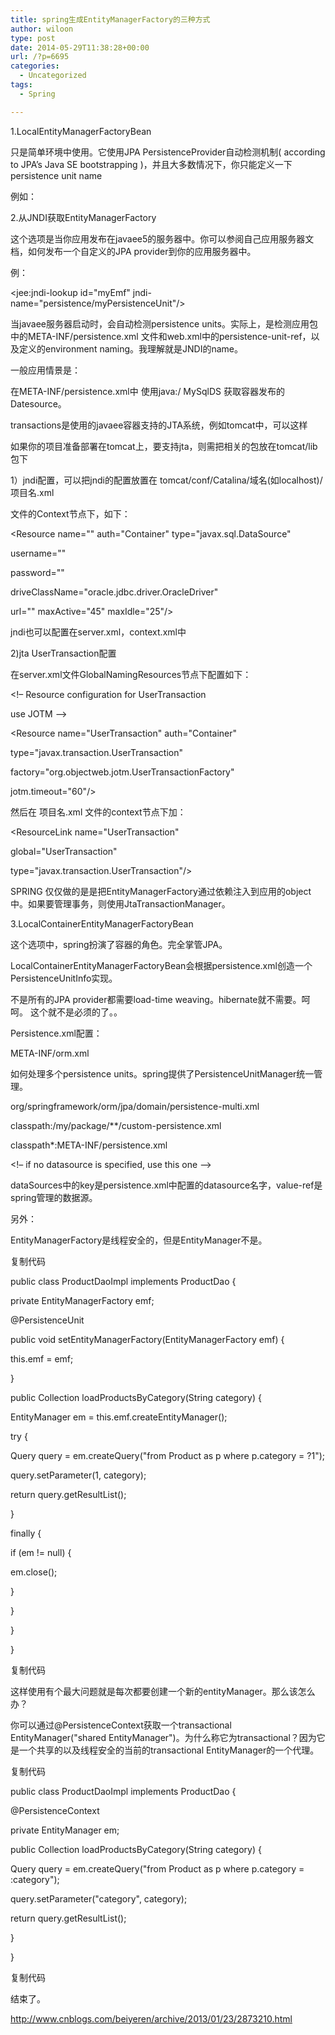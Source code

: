 ```yaml
---
title: spring生成EntityManagerFactory的三种方式
author: wiloon
type: post
date: 2014-05-29T11:38:28+00:00
url: /?p=6695
categories:
  - Uncategorized
tags:
  - Spring

---
```

1.LocalEntityManagerFactoryBean
  
只是简单环境中使用。它使用JPA PersistenceProvider自动检测机制( according to JPA&#8217;s Java SE bootstrapping )，并且大多数情况下，你只能定义一下persistence unit name

例如：

<beans>
  
<bean id="myEmf" class="org.springframework.orm.jpa.LocalEntityManagerFactoryBean">
  
<property name="persistenceUnitName" value="myPersistenceUnit"/>
  
</bean>
  
</beans>
  
2.从JNDI获取EntityManagerFactory
  
这个选项是当你应用发布在javaee5的服务器中。你可以参阅自己应用服务器文档，如何发布一个自定义的JPA provider到你的应用服务器中。

例：

<beans>
  
<jee:jndi-lookup id="myEmf" jndi-name="persistence/myPersistenceUnit"/>
  
</beans>
  
当javaee服务器启动时，会自动检测persistence units。实际上，是检测应用包中的META-INF/persistence.xml 文件和web.xml中的persistence-unit-ref，以及定义的environment naming。我理解就是JNDI的name。

一般应用情景是：

在META-INF/persistence.xml中 使用<jta-data-source>java:/ MySqlDS</jta-data-source> 获取容器发布的Datesource。

transactions是使用的javaee容器支持的JTA系统，例如tomcat中，可以这样

如果你的项目准备部署在tomcat上，要支持jta，则需把相关的包放在tomcat/lib包下
  
1）jndi配置，可以把jndi的配置放置在 tomcat/conf/Catalina/域名(如localhost)/项目名.xml
  
文件的Context节点下，如下：
  
<Resource name="" auth="Container" type="javax.sql.DataSource"
  
username=""
  
password=""
  
driveClassName="oracle.jdbc.driver.OracleDriver"
  
url="" maxActive="45" maxIdle="25"/>
  
jndi也可以配置在server.xml，context.xml中
  
2)jta UserTransaction配置
  
在server.xml文件GlobalNamingResources节点下配置如下：
  
<!&#8211; Resource configuration for UserTransaction
  
use JOTM &#8211;>
  
<Resource name="UserTransaction" auth="Container"
  
type="javax.transaction.UserTransaction"
  
factory="org.objectweb.jotm.UserTransactionFactory"
  
jotm.timeout="60"/>
  
然后在 项目名.xml 文件的context节点下加：
  
<ResourceLink name="UserTransaction"
  
global="UserTransaction"
  
type="javax.transaction.UserTransaction"/>

SPRING 仅仅做的是是把EntityManagerFactory通过依赖注入到应用的object中。如果要管理事务，则使用JtaTransactionManager。
  
3.LocalContainerEntityManagerFactoryBean
  
这个选项中，spring扮演了容器的角色。完全掌管JPA。

LocalContainerEntityManagerFactoryBean会根据persistence.xml创造一个PersistenceUnitInfo实现。

<beans>
  
<bean id="myEmf" class="org.springframework.orm.jpa.LocalContainerEntityManagerFactoryBean">
  
<property name="dataSource" ref="someDataSource"/>
  
<span style="color: #ff0000;"><property name="loadTimeWeaver">
  
</span><bean class="org.springframework.instrument.classloading.InstrumentationLoadTimeWeaver"/>
  
</property>
  
</bean>
  
</beans>
  
不是所有的JPA provider都需要load-time weaving。hibernate就不需要。呵呵。 <property name="loadTimeWeaver">这个就不是必须的了。。

Persistence.xml配置：

<persistence xmlns="http://java.sun.com/xml/ns/persistence" version="1.0">
  
<persistence-unit name="myUnit" transaction-type="RESOURCE_LOCAL">
  
<mapping-file>META-INF/orm.xml</mapping-file>
  
<exclude-unlisted-classes/>
  
</persistence-unit>
  
</persistence>
  
如何处理多个persistence units。spring提供了PersistenceUnitManager统一管理。

<bean id="pum" class="org.springframework.orm.jpa.persistenceunit.DefaultPersistenceUnitManager">
  
<property name="persistenceXmlLocations">
  
<list>
  
<value>org/springframework/orm/jpa/domain/persistence-multi.xml</value>
  
<value>classpath:/my/package/**/custom-persistence.xml</value>
  
<value>classpath*:META-INF/persistence.xml</value>
  
</list>
  
</property>
  
<span style="color: #ff0000;"><property name="dataSources"></span>
  
<map>
  
<entry key="localDataSource" value-ref="local-db"/>
  
<entry key="remoteDataSource" value-ref="remote-db"/>
  
</map>
  
</property>
  
<!&#8211; if no datasource is specified, use this one &#8211;>
  
<property name="defaultDataSource" ref="remoteDataSource"/>
  
</bean>
  
<bean id="emf" class="org.springframework.orm.jpa.LocalContainerEntityManagerFactoryBean">
  
<property name="persistenceUnitManager" ref="pum"/>
  
<property name="persistenceUnitName" value="myCustomUnit"/>
  
</bean>
  
dataSources中的key是persistence.xml中配置的datasource名字，value-ref是spring管理的数据源。



另外：

EntityManagerFactory是线程安全的，但是EntityManager不是。

复制代码
  
public class ProductDaoImpl implements ProductDao {
  
private EntityManagerFactory emf;
  
@PersistenceUnit
  
public void setEntityManagerFactory(EntityManagerFactory emf) {
  
this.emf = emf;
  
}
  
public Collection loadProductsByCategory(String category) {
  
EntityManager em = this.emf.createEntityManager();
  
try {
  
Query query = em.createQuery("from Product as p where p.category = ?1");
  
query.setParameter(1, category);
  
return query.getResultList();
  
}
  
finally {
  
if (em != null) {
  
em.close();
  
}
  
}
  
}
  
}
  
复制代码
  
这样使用有个最大问题就是每次都要创建一个新的entityManager。那么该怎么办？

你可以通过@PersistenceContext获取一个transactional EntityManager("shared EntityManager")。为什么称它为transactional？因为它是一个共享的以及线程安全的当前的transactional EntityManager的一个代理。

复制代码
  
public class ProductDaoImpl implements ProductDao {
  
@PersistenceContext
  
private EntityManager em;
  
public Collection loadProductsByCategory(String category) {
  
Query query = em.createQuery("from Product as p where p.category = :category");
  
query.setParameter("category", category);
  
return query.getResultList();
  
}
  
}
  
复制代码
  
结束了。

http://www.cnblogs.com/beiyeren/archive/2013/01/23/2873210.html